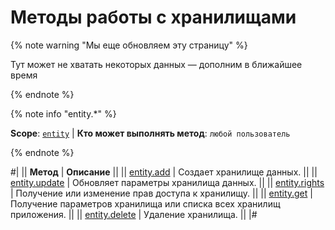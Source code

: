 # Методы работы с хранилищами

{% note warning "Мы еще обновляем эту страницу" %}

Тут может не хватать некоторых данных — дополним в ближайшее время

{% endnote %}

{% note info "entity.*" %}

**Scope**: [`entity`](../../scopes/permissions.md) | **Кто может выполнять метод**: `любой пользователь`

{% endnote %}

#|
|| **Метод** | **Описание** ||
|| [entity.add](./entity-add.md) | Создает хранилище данных. ||
|| [entity.update](./entity-update.md) | Обновляет параметры хранилища данных. ||
|| [entity.rights](./entity-rights.md) | Получение или изменение прав доступа к хранилищу. ||
|| [entity.get](./entity-get.md) | Получение параметров хранилища или списка всех хранилищ приложения. ||
|| [entity.delete](./entity-delete.md) | Удаление хранилища. ||
|#